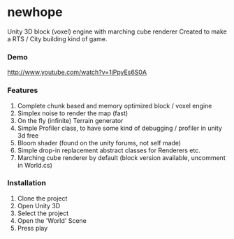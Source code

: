newhope
=======

Unity 3D block (voxel) engine with marching cube renderer
Created to make a RTS / City building kind of game.

### Demo
http://www.youtube.com/watch?v=1jPpyEs6S0A

### Features
1. Complete chunk based and memory optimized block / voxel engine
2. Simplex noise to render the map (fast)
3. On the fly (infinite) Terrain generator
2. Simple Profiler class, to have some kind of debugging / profiler in unity 3d free
2. Bloom shader (found on the unity forums, not self made)
3. Simple drop-in replacement abstract classes for Renderers etc.
4. Marching cube renderer by default (block version available, uncomment in World.cs)

### Installation
1. Clone the project
2. Open Unity 3D
3. Select the project 
4. Open the 'World' Scene
5. Press play

